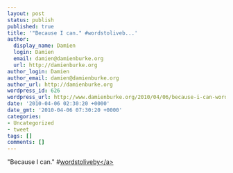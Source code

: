 ```yaml
---
layout: post
status: publish
published: true
title: '"Because I can." #wordstoliveb...'
author:
  display_name: Damien
  login: Damien
  email: damien@damienburke.org
  url: http://damienburke.org
author_login: Damien
author_email: damien@damienburke.org
author_url: http://damienburke.org
wordpress_id: 626
wordpress_url: http://www.damienburke.org/2010/04/06/because-i-can-wordstoliveb/
date: '2010-04-06 02:30:20 +0000'
date_gmt: '2010-04-06 07:30:20 +0000'
categories:
- Uncategorized
- tweet
tags: []
comments: []
---
```

<p>"Because I can." #<a href="http:&#47;&#47;search.twitter.com&#47;search?q=%23wordstoliveby" class="aktt_hashtag">wordstoliveby<&#47;a></p>
